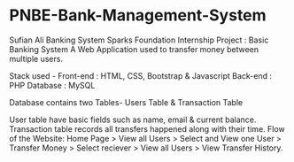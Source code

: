 # PNBE-Bank-Management-System

Sufian Ali Banking System
Sparks Foundation Internship Project : Basic Banking System
A Web Application used to transfer money between multiple users.

Stack used - Front-end : HTML, CSS, Bootstrap & Javascript Back-end : PHP Database : MySQL

Database contains two Tables- Users Table & Transaction Table

User table have basic fields such as name, email & current balance.
Transaction table records all transfers happened along with their time.
Flow of the Website: Home Page > View all Users > Select and View one User > Transfer Money > Select reciever > View all Users > View Transfer History.
